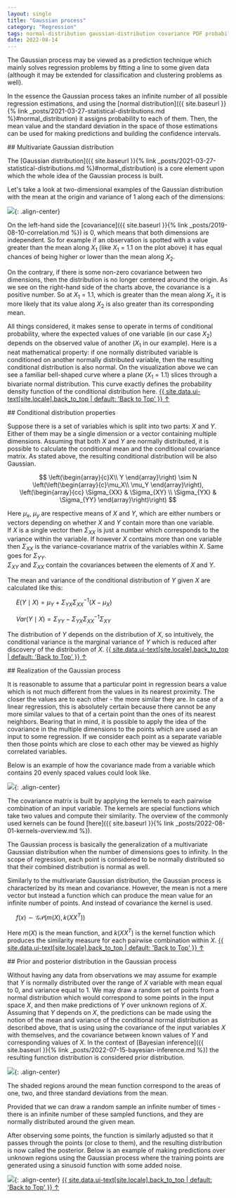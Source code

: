```yaml
---
layout: single
title: "Gaussian process"
category: "Regression"
tags: normal-distribution gaussian-distribution covariance PDF probability-density-function conditional-probability kernel prior-distribution posterior-distribution
date: 2022-08-14
---
```


The Gaussian process may be viewed as a prediction technique which mainly solves regression problems by fitting a line to some given data (although it may be extended for classification and clustering problems as well).

In the essence the Gaussian process takes an infinite number of all possible regression estimations, and using the [normal distribution]({{ site.baseurl }}{% link _posts/2021-03-27-statistical-distributions.md %}#normal_distribution) it assigns probability to each of them. Then, the mean value and the standard deviation in the space of those estimations can be used for making predictions and building the confidence intervals.

<div id='multivariate_gaussian_distribution'/>
## Multivariate Gaussian distribution

The [Gaussian distribution]({{ site.baseurl }}{% link _posts/2021-03-27-statistical-distributions.md %}#normal_distribution) is a core element upon which the whole idea of the Gaussian process is built.

Let's take a look at two-dimensional examples of the Gaussian distribution with the mean at the origin and variance of 1 along each of the dimensions:

![](/assets/images/distributions/2d_gaussian_distribution.png){: .align-center}

On the left-hand side the [covariance]({{ site.baseurl }}{% link _posts/2019-08-10-correlation.md %}) is 0, which means that both dimensions are independent. So for example if an observation is spotted with a value greater than the mean along $X_1$ (like $X_1$ = 1.1 on the plot above) it has equal chances of being higher or lower than the mean along $X_2$.

On the contrary, if there is some non-zero covariance between two dimensions, then the distribution is no longer centered around the origin. As we see on the right-hand side of the charts above, the covariance is a positive number. So at $X_1$ = 1.1, which is greater than the mean along $X_1$, it is more likely that its value along $X_2$ is also greater than its corresponding mean.

All things considered, it makes sense to operate in terms of conditional probability, where the expected values of one variable (in our case $X_2$) depends on the observed value of another ($X_1$ in our example). Here is a neat mathematical property: if one normally distributed variable is conditioned on another normally distributed variable, then the resulting conditional distribution is also normal. On the visualization above we can see a familiar bell-shaped curve where a plane ($X_1$ = 1.1) slices through a bivariate normal distribution. This curve exactly defines the probability density function of the conditional distribution here.
<a href="#page-title" class="back-to-top">{{ site.data.ui-text[site.locale].back_to_top | default: 'Back to Top' }} &uarr;</a>

<div id='conditional_distribution_properties'/>
## Conditional distribution properties

Suppose there is a set of variables which is split into two parts: $X$ and $Y$. Either of them may be a single dimension or a vector containing multiple dimensions. Assuming that both $X$ and $Y$ are normally distributed, it is possible to calculate the conditional mean and the conditional covariance matrix. As stated above, the resulting conditional distribution will be also Gaussian.

$$
\left(\begin{array}{c}X\\
Y \end{array}\right) \sim N \left(\left(\begin{array}{c}\mu_X\\
\mu_Y \end{array}\right), \left(\begin{array}{cc} \Sigma_{XX} & \Sigma_{XY} \\
\Sigma_{YX} & \Sigma_{YY} \end{array}\right)\right)
$$

Here $\mu_x$, $\mu_y$ are respective means of $X$ and $Y$, which are either numbers or vectors depending on whether $X$ and $Y$ contain more than one variable.<br>
If $X$ is a single vector then $\Sigma_{XX}$ is just a number which corresponds to the variance within the variable. If however $X$ contains more than one variable then $\Sigma_{XX}$ is the variance-covariance matrix of the variables within $X$. Same goes for $\Sigma_{YY}$.<br>
$\Sigma_{XY}$ and $\Sigma_{XX}$ contain the covariances between the elements of $X$ and $Y$.

The mean and variance of the conditional distribution of $Y$ given $X$ are calculated like this:

&nbsp;&nbsp;&nbsp;&nbsp;
$E(Y \mid X) = \mu_Y + \Sigma_{YX} \Sigma_{XX}^{-1} (X - \mu_X)$

&nbsp;&nbsp;&nbsp;&nbsp;
$Var(Y \mid X) = \Sigma_{YY} - \Sigma_{YX} \Sigma_{XX}^{-1} \Sigma_{XY}$

The distribution of $Y$ depends on the distribution of $X$, so intuitively, the conditional variance is the marginal variance of $Y$ which is reduced after discovery of the distribution of $X$.
<a href="#page-title" class="back-to-top">{{ site.data.ui-text[site.locale].back_to_top | default: 'Back to Top' }} &uarr;</a>

<div id='gaussian_process_realization'/>
## Realization of the Gaussian process

It is reasonable to assume that a particular point in regression bears a value which is not much different from the values in its nearest proximity. The closer the values are to each other - the more similar they are. In case of a linear regression, this is absolutely certain because there cannot be any more similar values to that of a certain point than the ones of its nearest neighbors. Bearing that in mind, it is possible to apply the idea of the covariance in the multiple dimensions to the points which are used as an input to some regression. If we consider each point as a separate variable then those points which are close to each other may be viewed as highly correlated variables.

Below is an example of how the covariance made from a variable which contains 20 evenly spaced values could look like.

![](/assets/images/regression/covariance.png){: .align-center}

The covariance matrix is built by applying the kernels to each pairwise combination of an input variable. The kernels are special functions which take two values and compute their similarity. The overview of the commonly used kernels can be found [here]({{ site.baseurl }}{% link _posts/2022-08-01-kernels-overview.md %}).

The Gaussian process is basically the generalization of a multivariate Gaussian distribution when the number of dimensions goes to infinity. In the scope of regression, each point is considered to be normally distributed so that their combined distribution is normal as well.

Similarly to the multivariate Gaussian distribution, the Gaussian process is characterized by its mean and covariance. However, the mean is not a mere vector but instead a function which can produce the mean value for an infinite number of points. And instead of covariance the kernel is used.

&nbsp;&nbsp;&nbsp;&nbsp;
$f(x) \sim \mathcal{GP}(m(X), k(XX^{T}))$

Here $m(X)$ is the mean function, and $k(XX^{T})$ is the kernel function which produces the similarity measure for each pairwise combination within $X$.
<a href="#page-title" class="back-to-top">{{ site.data.ui-text[site.locale].back_to_top | default: 'Back to Top' }} &uarr;</a>

<div id='prior_and_posterior'/>
## Prior and posterior distribution in the Gaussian process

Without having any data from observations we may assume for example that $Y$ is normally distributed over the range of $X$ variable with mean equal to 0, and variance equal to 1. We may draw a random set of points from a normal distribution which would correspond to some points in the input space $X$, and then make predictions of $Y$ over unknown regions of $X$. Assuming that $Y$ depends on $X$, the predictions can be made using the notion of the mean and variance of the conditional normal distribution as described above, that is using using the covariance of the input variables $X$ with themselves, and the covariance between known values of $Y$ and corresponding values of $X$. In the context of [Bayesian inference]({{ site.baseurl }}{% link _posts/2022-07-15-bayesian-inference.md %}) the resulting function distribution is considered prior distribution.

![](/assets/images/regression/gp_priors_example.png){: .align-center}

The shaded regions around the mean function correspond to the areas of one, two, and three standard deviations from the mean.

Provided that we can draw a random sample an infinite number of times - there is an infinite number of these sampled functions, and they are normally distributed around the given mean.

After observing some points, the function is similarly adjusted so that it passes through the points (or close to them), and the resulting distribution is now called the posterior. Below is an example of making predictions over unknown regions using the Gaussian process where the training points are generated using a sinusoid function with some added noise.

![](/assets/images/regression/gp_rbf_fit_example.png){: .align-center}
<a href="#page-title" class="back-to-top">{{ site.data.ui-text[site.locale].back_to_top | default: 'Back to Top' }} &uarr;</a>




